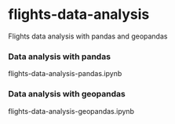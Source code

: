 # flights-data-analysis
Flights data analysis with pandas and geopandas

### Data analysis with pandas
flights-data-analysis-pandas.ipynb

### Data analysis with geopandas
flights-data-analysis-geopandas.ipynb
